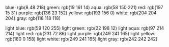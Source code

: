 blue: rgb(8 48 218)
green: rgb(19 161 14)
aqua: rgb(58 150 221)
red: rgb(197 15 31)
purple: rgb(136 23 152)
yellow: rgb(193 156 0)
white: rgb(204 204 204)
gray: rgb(118 118 118)

light blue: rgb(59 120 255)
light green: rgb(22 198 12)
light aqua: rgb(97 214 214)
light red: rgb(231 72 86)
light purple: rgb(249 241 165)
light yellow: rgb(180 0 158)
light white: rgb(249 241 165)
light gray: rgb(242 242 242)
